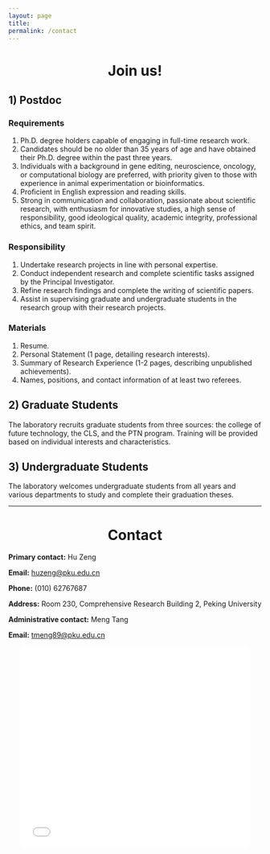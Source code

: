 ```yaml
---
layout: page
title:
permalink: /contact
---
```


<h1 align="center">Join us!</h1>

## 1) Postdoc
### Requirements
1. Ph.D. degree holders capable of engaging in full-time research work.
2. Candidates should be no older than 35 years of age and have obtained their Ph.D. degree within the past three years.
3. Individuals with a background in gene editing, neuroscience, oncology, or computational biology are preferred, with priority given to those with experience in animal experimentation or bioinformatics.
4. Proficient in English expression and reading skills.
5. Strong in communication and collaboration, passionate about scientific research, with enthusiasm for innovative studies, a high sense of responsibility, good ideological quality, academic integrity, professional ethics, and team spirit.

### Responsibility
1. Undertake research projects in line with personal expertise.
2. Conduct independent research and complete scientific tasks assigned by the Principal Investigator.
3. Refine research findings and complete the writing of scientific papers.
4. Assist in supervising graduate and undergraduate students in the research group with their research projects.

### Materials
1. Resume.
2. Personal Statement (1 page, detailing research interests).
3. Summary of Research Experience (1-2 pages, describing unpublished achievements).
4. Names, positions, and contact information of at least two referees.

## 2) Graduate Students
The laboratory recruits graduate students from three sources: the college of future technology, the CLS, and the PTN program. Training will be provided based on individual interests and characteristics.

## 3) Undergraduate Students
The laboratory welcomes undergraduate students from all years and various departments to study and complete their graduation theses.



---



    
<h1 align="center">Contact</h1>

**Primary contact:** Hu Zeng

**Email:** huzeng@pku.edu.cn

**Phone:** (010) 62767687

**Address:** Room 230, Comprehensive Research Building 2, Peking University

**Administrative contact:** Meng Tang

**Email:** tmeng89@pku.edu.cn

<iframe src="{{site.baseurl}}/baidumap.html" width="90%" height="400" frameborder="0" style="display: block; margin: 0 auto;"></iframe>








